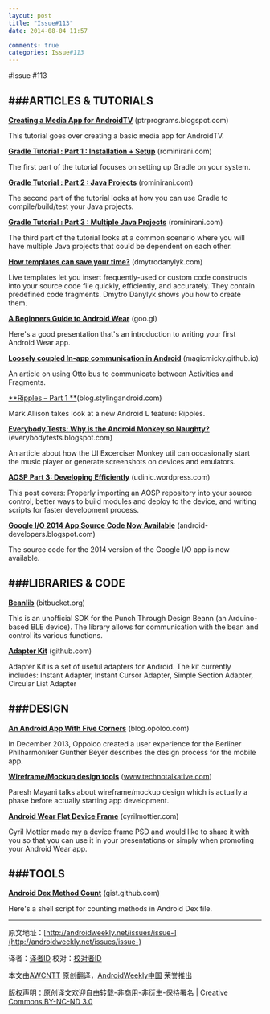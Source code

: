```yaml
---
layout: post
title: "Issue#113"
date: 2014-08-04 11:57

comments: true
categories: Issue#113
---
```


#Issue #113

###ARTICLES & TUTORIALS
---

[**Creating a Media App for AndroidTV**](http://ptrprograms.blogspot.com/2014/07/creating-media-app-for-androidtv.html) (ptrprograms.blogspot.com)

This tutorial goes over creating a basic media app for AndroidTV.
 
[**Gradle Tutorial : Part 1 : Installation + Setup**](http://rominirani.com/2014/07/28/gradle-tutorial-part-1-installation-setup/) (rominirani.com)

The first part of the tutorial focuses on setting up Gradle on your system.
 
[**Gradle Tutorial : Part 2 : Java Projects**](http://rominirani.com/2014/07/28/gradle-tutorial-part-2-java-projects/) (rominirani.com)

The second part of the tutorial looks at how you can use Gradle to compile/build/test your Java projects.
 
[**Gradle Tutorial : Part 3 : Multiple Java Projects**](http://rominirani.com/2014/07/29/gradle-tutorial-part-3-multiple-java-projects/) (rominirani.com)

The third part of the tutorial looks at a common scenario where you will have multiple Java projects that could be dependent on each other.
 
[**How templates can save your time?**](http://dmytrodanylyk.com/pages/blog/templates.html) (dmytrodanylyk.com)

Live templates let you insert frequently-used or custom code constructs into your source code file quickly, efficiently, and accurately. They contain predefined code fragments. Dmytro Danylyk shows you how to create them.
 
[**A Beginners Guide to Android Wear**](http://goo.gl/gfcRxC) (goo.gl)

Here's a good presentation that's an introduction to writing your first Android Wear app.
 
[**Loosely coupled In-app communication in Android**](http://magicmicky.github.io/android_development/loose_coupling_using_otto/) (magicmicky.github.io)

An article on using Otto bus to communicate between Activities and Fragments.
 
[**Ripples – Part 1 **](http://blog.stylingandroid.com/archives/2717)(blog.stylingandroid.com)

Mark Allison takes look at a new Android L feature: Ripples.
 
[**Everybody Tests: Why is the Android Monkey so Naughty?**](http://everybodytests.blogspot.com/2014/08/why-is-android-monkey-so-naughty.html) (everybodytests.blogspot.com)

An article about how the UI Excerciser Monkey util can occasionally start the music player or generate screenshots on devices and emulators.
 
[**AOSP Part 3: Developing Efficiently**](http://udinic.wordpress.com/2014/07/24/aosp-part-3-developing-efficiently/) (udinic.wordpress.com)

This post covers: Properly importing an AOSP repository into your source control, better ways to build modules and deploy to the device, and writing scripts for faster development process.
 
[**Google I/O 2014 App Source Code Now Available**](http://android-developers.blogspot.com/2014/07/google-io-2014-app-source-code-now.html) (android-developers.blogspot.com)

The source code for the 2014 version of the Google I/O app is now available.

 
###LIBRARIES & CODE
---
 
[**Beanlib**](https://bitbucket.org/littlerobots/beanlib) (bitbucket.org)

This is an unofficial SDK for the Punch Through Design Beann (an Arduino-based BLE device). The library allows for communication with the bean and control its various functions.
 
[**Adapter Kit**](https://github.com/mobsandgeeks/adapter-kit) (github.com)

Adapter Kit is a set of useful adapters for Android. The kit currently includes: Instant Adapter, Instant Cursor Adapter, Simple Section Adapter, Circular List Adapter

 
###DESIGN
---
 
[**An Android App With Five Corners**](http://blog.opoloo.com/articles/an-android-app-with-five-corners) (blog.opoloo.com)

In December 2013, Oppoloo created a user experience for the Berliner Philharmoniker Gunther Beyer describes the design process for the mobile app.
 
[**Wireframe/Mockup design tools**](http://www.technotalkative.com/lazy-part-8-wireframemockup-tools/?utm_source=feedly&utm_reader=feedly&utm_medium=rss&utm_campaign=lazy-part-8-wireframemockup-tools) (www.technotalkative.com)

Paresh Mayani talks about wireframe/mockup design which is actually a phase before actually starting app development.
 
[**Android Wear Flat Device Frame**](http://cyrilmottier.com/2014/07/31/android-wear-flat-device-frame/) (cyrilmottier.com)

Cyril Mottier made my a device frame PSD and would like to share it with you so that you can use it in your presentations or simply when promoting your Android Wear app.

###TOOLS
---
 
[**Android Dex Method Count**](https://gist.github.com/rallat/cfc9832c8d4aedbffbdf) (gist.github.com)

Here's a shell script for counting methods in Android Dex file.

---


原文地址：[http://androidweekly.net/issues/issue-](http://androidweekly.net/issues/issue-)

译者：[译者ID](https://github.com/译者ID) 校对：[校对者ID](https://github.com/校对者ID)

本文由[AWCNTT](https://github.com/AWCNTT) 原创翻译，[AndroidWeekly中国](http://www.androidweekly.cn/) 荣誉推出

版权声明：原创译文欢迎自由转载-非商用-非衍生-保持署名 | [Creative Commons BY-NC-ND 3.0](http://creativecommons.org/licenses/by-nc-nd/3.0/deed.zh)